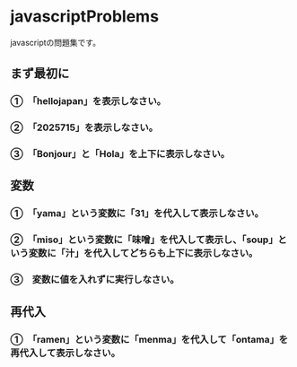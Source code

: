 # javascriptProblems
javascriptの問題集です。
## まず最初に
### ①　「hellojapan」を表示しなさい。
### ②　「2025715」を表示しなさい。
### ③　「Bonjour」と「Hola」を上下に表示しなさい。
## 変数
### ①　「yama」という変数に「31」を代入して表示しなさい。
### ②　「miso」という変数に「味噌」を代入して表示し、「soup」という変数に「汁」を代入してどちらも上下に表示しなさい。
### ③　変数に値を入れずに実行しなさい。
## 再代入
### ①　「ramen」という変数に「menma」を代入して「ontama」を再代入して表示しなさい。
